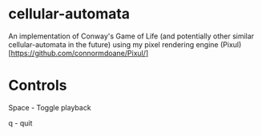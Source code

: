 # cellular-automata
An implementation of Conway's Game of Life (and potentially other similar cellular-automata in the future) using my pixel rendering engine (Pixul)[https://github.com/connormdoane/Pixul/]

# Controls
Space - Toggle playback

q - quit
